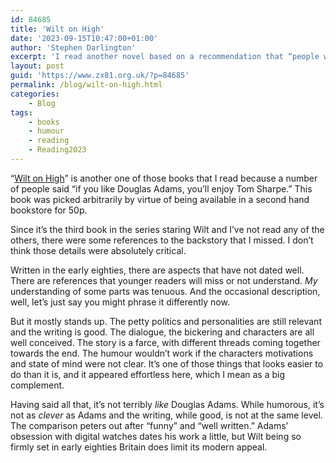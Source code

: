 ```yaml
---
id: 84685
title: 'Wilt on High'
date: '2023-09-15T10:47:00+01:00'
author: 'Stephen Darlington'
excerpt: 'I read another novel based on a recommendation that “people who like Douglas Adams also like Tom Sharpe.” Was it true?'
layout: post
guid: 'https://www.zx81.org.uk/?p=84685'
permalink: /blog/wilt-on-high.html
categories:
    - Blog
tags:
    - books
    - humour
    - reading
    - Reading2023
---
```


<span style="font-size: revert;">“</span>[Wilt on High](https://ramblingreaders.org/book/128190/s/wilt-on-high)<span style="font-size: revert;">” is another one of those books that I read because a number of people said “if you like Douglas Adams, you’ll enjoy Tom Sharpe.” This book was picked arbitrarily by virtue of being available in a second hand bookstore for 50p.</span>

Since it’s the third book in the series staring Wilt and I’ve not read any of the others, there were some references to the backstory that I missed. I don’t think those details were absolutely critical.

Written in the early eighties, there are aspects that have not dated well. There are references that younger readers will miss or not understand. *My* understanding of some parts was tenuous. And the occasional description, well, let’s just say you might phrase it differently now.

But it mostly stands up. The petty politics and personalities are still relevant and the writing is good. The dialogue, the bickering and characters are all well conceived. The story is a farce, with different threads coming together towards the end. The humour wouldn’t work if the characters motivations and state of mind were not clear. It’s one of those things that looks easier to do than it is, and it appeared effortless here, which I mean as a big complement.

Having said all that, it’s not terribly *like* Douglas Adams. While humorous, it’s not as *clever* as Adams and the writing, while good, is not at the same level. The comparison peters out after “funny” and “well written.” Adams’ obsession with digital watches dates his work a little, but Wilt being so firmly set in early eighties Britain does limit its modern appeal.